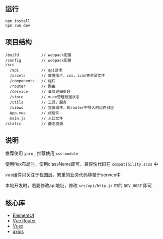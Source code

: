 ## 运行
```
npm install
npm run dev
```
## 项目结构
```
/build          // webpack配置
/config         // webpack配置
/src
  /api          // api请求
  /assets       // 放置图片，css，icon等资源文件
  /components   // 组件
  /router       // 路由
  /service      // 业务逻辑处理
  /store        // vuex管理数据状态
  /utils        // 工具，服务
  /views        // 容器组件，和router中导入的组件对应
  App.vue       // 根组件
  main.js       // 入口文件
/static         // 静态资源
```
## 说明
推荐使用 <code>yarn</code> , 推荐使用 <code>css-module</code>

使用flex布局时，使用className即可，兼容性代码在 <code>compatibility.scss</code> 中

vue组件只关注于视图层，繁重的业务代码移植于service中

本地开发时，若要修改api地址，修改 ```src/api/http.js``` 中的 ```DEV_HOST``` 即可

## 核心库
- [ElementUI](http://element-cn.eleme.io/#/zh-CN)
- [Vue Router](https://router.vuejs.org/zh/)
- [Vuex](https://vuex.vuejs.org/zh/guide/)
- [axios](https://www.kancloud.cn/yunye/axios/234845)
